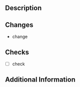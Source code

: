 ## Description

<!-- Provide a brief description of what this PR does -->

## Changes

<!-- List the changes made in this PR -->
- change

## Checks

<!-- Checks to consider the PR done -->
- [ ] check

## Additional Information

<!-- Any additional information or context required -->
